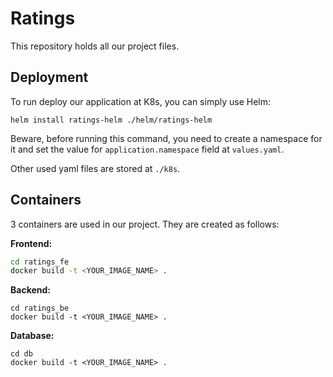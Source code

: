 # Ratings

This repository holds all our project files.



## Deployment

To  run deploy our application at K8s, you can simply use Helm:

```
helm install ratings-helm ./helm/ratings-helm
```

Beware, before running this command, you need to create a namespace for it and set the value for `application.namespace` field at `values.yaml`.

Other used yaml files are stored at `./k8s`.



## Containers

3 containers are used in our project. They are created as follows:

**Frontend:**

```bash
cd ratings_fe
docker build -t <YOUR_IMAGE_NAME> .
```

**Backend:**

```
cd ratings_be
docker build -t <YOUR_IMAGE_NAME> .
```

**Database:**

```
cd db
docker build -t <YOUR_IMAGE_NAME> .
```

